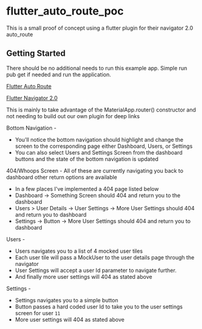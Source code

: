 # flutter_auto_route_poc

This is a small proof of concept using a flutter plugin for their navigator 2.0 auto_route

## Getting Started

There should be no additional needs to run this example app. Simple run pub get if needed and run the application.

[Flutter Auto Route](https://pub.dev/packages/auto_route)

[Flutter Navigator 2.0](https://docs.flutter.dev/ui/navigation)

This is mainly to take advantage of the MaterialApp.router() constructor and not needing to build out our own plugin 
for deep links


Bottom Navigation - 
- You'll notice the bottom navigation should highlight and change the screen to the corresponding page either 
  Dashboard, Users, or Settings
- You can also select Users and Settings Screen from the dashboard buttons and the state of the bottom navigation is 
  updated

404/Whoops Screen - All of these are currently navigating you back to dashboard other return options are available
- In a few places I've implemented a 404 page listed below
- Dashboard -> Something Screen should 404 and return you to the dashboard
- Users > User Details -> User Settings -> More User Settings should 404 and return you to dashboard
- Settings -> Button -> More User Settings should 404 and return you to dashboard

Users -
- Users navigates you to a list of 4 mocked user tiles
- Each user tile will pass a MockUser to the user details page through the navigator
- User Settings will accept a user Id parameter to navigate further.
- And finally more user settings will 404 as stated above

Settings - 
- Settings navigates you to a simple button
- Button passes a hard coded user Id to take you to the user settings screen for user `11`
- More user settings will 404 as stated above